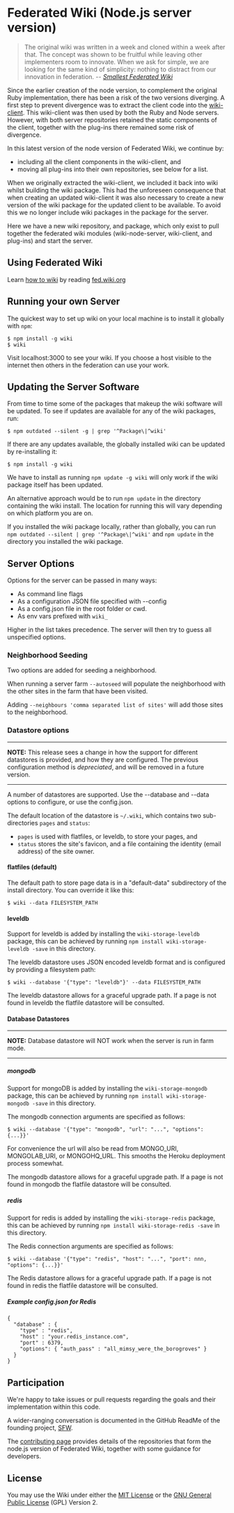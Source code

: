 # Federated Wiki (Node.js server version)

> The original wiki was written in a week and cloned within a week after that.
> The concept was shown to be fruitful while leaving other implementers room to innovate.
> When we ask for simple, we are looking for the same kind of simplicity: nothing to distract from our innovation in federation.
> -- <cite>[Smallest Federated Wiki](https://github.com/WardCunningham/Smallest-Federated-Wiki)

Since the earlier creation of the node version, to complement the original Ruby implementation, there has been a risk of the two versions diverging. A first step to prevent divergence was to extract the client code into the [wiki-client](https://github.com/WardCunningham/wiki-client). This wiki-client was then used by both the Ruby and Node servers. However, with both server repositories retained the static components of the client, together with the plug-ins there remained some risk of divergence.

In this latest version of the node version of Federated Wiki, we continue by:
* including all the client components in the wiki-client, and
* moving all plug-ins into their own repositories, see below for a list.

When we originally extracted the wiki-client, we included it back into wiki whilst building the wiki package. This had the unforeseen consequence that when creating an updated wiki-client it was also necessary to create a new version of the wiki package for the updated client to be available. To avoid this we no longer include wiki packages in the package for the server.

Here we have a new wiki repository, and package, which only exist to pull together the federated wiki modules (wiki-node-server, wiki-client, and plug-ins) and start the server.

## Using Federated Wiki

Learn [how to wiki](http://fed.wiki.org/view/how-to-wiki) by reading [fed.wiki.org](http://fed.wiki.org/view/welcome-visitors)

## Running your own Server

The quickest way to set up wiki on your local machine is to install it globally with `npm`:

    $ npm install -g wiki
    $ wiki

Visit localhost:3000 to see your wiki. If you choose a host visible to the internet then others in the federation can use your work.

## Updating the Server Software

From time to time some of the packages that makeup the wiki software will be updated. To see if updates are available for any of the wiki packages, run:

    $ npm outdated --silent -g | grep '^Package\|^wiki'

If there are any updates available, the globally installed wiki can be updated by re-installing it:

    $ npm install -g wiki

We have to install as running `npm update -g wiki` will only work if the wiki package itself has been updated.

An alternative approach would be to run `npm update` in the directory containing the wiki install. The location for running this will vary depending on which platform you are on.

If you installed the wiki package locally, rather than globally, you can run `npm outdated --silent | grep '^Package\|^wiki'` and `npm update` in the directory you installed the wiki package.

## Server Options

Options for the server can be passed in many ways:

* As command line flags
* As a configuration JSON file specified with --config
* As a config.json file in the root folder or cwd.
* As env vars prefixed with `wiki_`

Higher in the list takes precedence.
The server will then try to guess all unspecified options.

### Neighborhood Seeding

Two options are added for seeding a neighborhood.

When running a server farm `--autoseed` will populate the neighborhood with the other sites in the farm that have been
visited.

Adding `--neighbours 'comma separated list of sites'` will add those sites to the neighborhood.

### Datastore options

---

**NOTE:** This release sees a change in how the support for different
datastores is provided, and how they are configured. The previous
configuration method is *depreciated*, and will be removed in a future version.

---

A number of datastores are supported. Use the --database and --data options to configure, or use the config.json.

The default location of the datastore is ```~/.wiki```, which contains two sub-directories ```pages``` and ```status```:
* ```pages``` is used with flatfiles, or leveldb, to store your pages, and
* ```status``` stores the site's favicon, and a file containing the identity (email address) of the site owner.

#### flatfiles (default)

The default path to store page data is in a "default-data" subdirectory of the install directory. You can override it like this:

    $ wiki --data FILESYSTEM_PATH

#### leveldb

Support for leveldb is added by installing the `wiki-storage-leveldb` package, this can be
achieved by running `npm install wiki-storage-leveldb -save` in this directory.

The leveldb datastore uses JSON encoded leveldb format and is configured by providing a filesystem path:

    $ wiki --database '{"type": "leveldb"}' --data FILESYSTEM_PATH

The leveldb datastore allows for a graceful upgrade path. If a page is not found in leveldb the flatfile datastore will be consulted.


#### Database Datastores

---

**NOTE:** Database datastore will NOT work when the server is run in farm mode.

---


##### mongodb

Support for mongoDB is added by installing the `wiki-storage-mongodb` package, this can be
achieved by running `npm install wiki-storage-mongodb -save` in this directory.

The mongodb connection arguments are specified as follows:

    $ wiki --database '{"type": "mongodb", "url": "...", "options": {...}}'

For convenience the url will also be read from MONGO_URI, MONGOLAB_URI, or MONGOHQ_URL. This smooths the Heroku deployment process somewhat.

The mongodb datastore allows for a graceful upgrade path. If a page is not found in mongodb the flatfile datastore will be consulted.

##### redis

Support for redis is added by installing the `wiki-storage-redis` package, this can be
achieved by running `npm install wiki-storage-redis -save` in this directory.

The Redis connection arguments are specified as follows:

    $ wiki --database '{"type": "redis", "host": "...", "port": nnn, "options": {...}}'

The Redis datastore allows for a graceful upgrade path. If a page is not found in redis the flatfile datastore will be consulted.



##### Example config.json for Redis

```
{
  "database" : {
    "type" : "redis",
    "host" : "your.redis_instance.com",
    "port" : 6379,
    "options": { "auth_pass" : "all_mimsy_were_the_borogroves" }
  }
}
```



## Participation

We're happy to take issues or pull requests regarding the goals and
their implementation within this code.

A wider-ranging conversation is documented in the GitHub ReadMe of the
founding project, [SFW](https://github.com/WardCunningham/Smallest-Federated-Wiki/blob/master/ReadMe.md).

The [contributing page](./contributing.md) provides details of the repositories that form the node.js version of Federated Wiki, together with some guidance for developers.

## License

You may use the Wiki under either the
[MIT License](https://github.com/WardCunningham/wiki/blob/master/mit-license.txt) or the
[GNU General Public License](https://github.com/WardCunningham/wiki/blob/master/gpl-license.txt) (GPL) Version 2.
